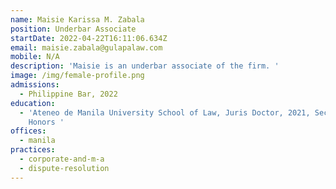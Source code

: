 ```yaml
---
name: Maisie Karissa M. Zabala
position: Underbar Associate
startDate: 2022-04-22T16:11:06.634Z
email: maisie.zabala@gulapalaw.com
mobile: N/A
description: 'Maisie is an underbar associate of the firm. '
image: /img/female-profile.png
admissions:
  - Philippine Bar, 2022
education:
  - 'Ateneo de Manila University School of Law, Juris Doctor, 2021, Second
    Honors '
offices:
  - manila
practices:
  - corporate-and-m-a
  - dispute-resolution
---
```

